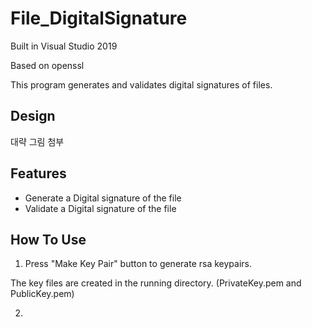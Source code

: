 # File_DigitalSignature
Built in Visual Studio 2019

Based on openssl

This program generates and validates digital signatures of files.

## Design
대략 그림 첨부

## Features
- Generate a Digital signature of the file 
- Validate a Digital signature of the file 

## How To Use
1. Press "Make Key Pair" button to generate rsa keypairs.

The key files are created in the running directory. (PrivateKey.pem and PublicKey.pem)

2.  
